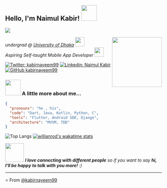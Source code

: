 
<!-- Header with the icon -->
<h2> Hello, I'm Naimul Kabir! <img src="https://media.giphy.com/media/H83F4AfL798AmtKXIL/giphy.gif" width="50"></h2>

<!-- Visitor count -->
![](https://visitor-badge.laobi.icu/badge?page_id=kabirnayeem99.kabirnayeem99)

<!-- Image of a guy coding alone -->
<img align='right' src="https://media.giphy.com/media/fwbzI2kV3Qrlpkh59e/giphy.gif" width="160">

<!-- about myself overview -->
<p>
<em>undergrad @ <a href="http://www.du.ac.bd">University of Dhaka</a>
<img src="https://media.giphy.com/media/fYSnHlufseco8Fh93Z/giphy.gif" width="30">
</br>
Aspiring Self-taught Mobile App Developer
<img src="https://media.giphy.com/media/WUlplcMpOCEmTGBtBW/giphy.gif" width="30"> 
</em></p>

<!-- Social media buttons -->
[![Twitter: kabirnayeem99](https://img.shields.io/twitter/follow/kabirnayeem99?style=social)](https://twitter.com/kabirnayeem99)
[![Linkedin: Naimul Kabir](https://img.shields.io/badge/-kabirnayeem99-blue?style=flat-square&logo=Linkedin&logoColor=white&link=https://www.linkedin.com/in/kabirnayeem99/)](https://www.linkedin.com/in/kabirnayeem99/)
[![GitHub kabirnayeem99](https://img.shields.io/github/followers/kabirnayeem99?label=follow&style=social)](https://github.com/kabirnayeem99)


<!-- A little bit about me -->
### <img src="https://media.giphy.com/media/VgCDAzcKvsR6OM0uWg/giphy.gif" width="50"> A little more about me...  

<!-- CV in JSON -->
```json
{
  "pronouns": "he , his",
  "code": "Dart, Java, Kotlin, Python, C",
  "tools": "Flutter, Android SDK, Django",
  "architecture": "MVVM, TDD"
}
```

<!-- Top used languages -->
![Top Langs](https://github-readme-stats.vercel.app/api/top-langs/?username=kabirnayeem99&layout=compact&langs_count=10&theme=dark&hide=html,makefile,javascript,css,d)
[![willianrod's wakatime stats](https://github-readme-stats.vercel.app/api/wakatime?username=kabirnayeem99&layout=compact&langs_count=10&theme=dark)](https://github.com/anuraghazra/github-readme-stats)

<!-- First footer -->
<img src="https://media.giphy.com/media/LnQjpWaON8nhr21vNW/giphy.gif" width="60"> <em><b>I love connecting with different people</b> so if you want to say <b>hi, I'll be happy to talk with you more!</b> :)</em>

---
<!-- Footer -->
⭐️ From [@kabirnayeem99](https://github.com/kabirnayeem99)


